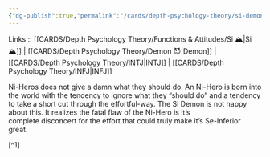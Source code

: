 ```yaml
---
{"dg-publish":true,"permalink":"/cards/depth-psychology-theory/si-demon/","noteIcon":"","created":"2023-01-05T12:12:41.726+01:00","updated":"2023-04-10T10:14:42.470+02:00"}
---
```


Links :: [[CARDS/Depth Psychology Theory/Functions & Attitudes/Si 🏔️\|Si 🏔️]] | [[CARDS/Depth Psychology Theory/Demon 😈\|Demon]] | [[CARDS/Depth Psychology Theory/INTJ\|INTJ]] | [[CARDS/Depth Psychology Theory/INFJ\|INFJ]] 


<div class="transclusion internal-embed is-loaded"><div class="markdown-embed">



Ni-Heros does not give a damn what they should do. An Ni-Hero is born into the world with the tendency to ignore what they “should do” and a tendency to take a short cut through the effortful-way. The Si Demon is not happy about this. It realizes the fatal flaw of the Ni-Hero is it’s complete disconcert for the effort that could truly make it’s Se-Inferior great. 

</div></div>
[^1]


[^1]: [The Cognitive Functions Handbook: Perception Functions ](https://csjoseph.life/the-cognitive-functions-handbook-perception-functions/)